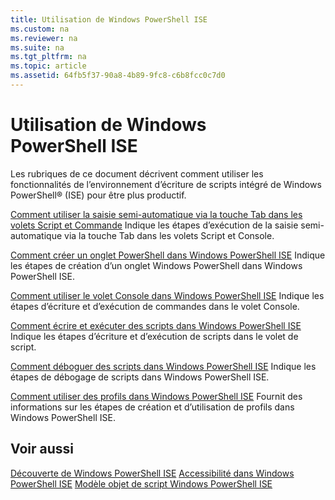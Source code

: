 ```yaml
---
title: Utilisation de Windows PowerShell ISE
ms.custom: na
ms.reviewer: na
ms.suite: na
ms.tgt_pltfrm: na
ms.topic: article
ms.assetid: 64fb5f37-90a8-4b89-9fc8-c6b8fcc0c7d0
---
```

# Utilisation de Windows PowerShell ISE
Les rubriques de ce document décrivent comment utiliser les fonctionnalités de l’environnement d’écriture de scripts intégré de Windows PowerShell® (ISE) pour être plus productif.

[Comment utiliser la saisie semi-automatique via la touche Tab dans les volets Script et Commande](How-to-Use-Tab-Completion-in-the-Script-Pane-and-Console-Pane.md)
Indique les étapes d’exécution de la saisie semi-automatique via la touche Tab dans les volets Script et Console.

[Comment créer un onglet PowerShell dans Windows PowerShell ISE](How-to-Create-a-PowerShell-Tab-in-Windows-PowerShell-ISE.md)
Indique les étapes de création d’un onglet Windows PowerShell dans Windows PowerShell ISE.

[Comment utiliser le volet Console dans Windows PowerShell ISE](How-to-Use-the-Console-Pane-in-the-Windows-PowerShell-ISE.md)
Indique les étapes d’écriture et d’exécution de commandes dans le volet Console.

[Comment écrire et exécuter des scripts dans Windows PowerShell ISE](How-to-Write-and-Run-Scripts-in-the-Windows-PowerShell-ISE.md)
Indique les étapes d’écriture et d’exécution de scripts dans le volet de script.

[Comment déboguer des scripts dans Windows PowerShell ISE](How-to-Debug-Scripts-in-Windows-PowerShell-ISE.md)
Indique les étapes de débogage de scripts dans Windows PowerShell ISE.

[Comment utiliser des profils dans Windows PowerShell ISE](How-to-Use-Profiles-in-Windows-PowerShell-ISE.md)
Fournit des informations sur les étapes de création et d’utilisation de profils dans Windows PowerShell ISE.

## Voir aussi
[Découverte de Windows PowerShell ISE](../../getting-started/fundamental/Exploring-the-Windows-PowerShell-ISE.md)
[Accessibilité dans Windows PowerShell ISE](../../setup/Accessibility-in-Windows-PowerShell-ISE.md)
[Modèle objet de script Windows PowerShell ISE](https://technet.microsoft.com/en-us/library/69b047d0-da79-413e-b948-8e45d05d1f85)



<!--HONumber=May16_HO2-->


